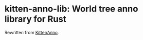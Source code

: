 kitten-anno-lib: World tree anno library for Rust
========================================
[KittenAnno]: https://github.com/Kittengarten/KittenAnno
Rewritten from [KittenAnno].